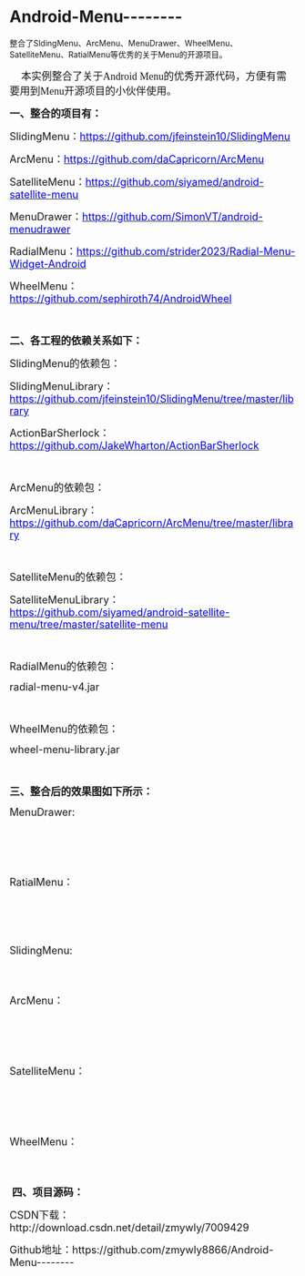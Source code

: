 Android-Menu--------
====================

整合了SldingMenu、ArcMenu、MenuDrawer、WheelMenu、SatelliteMenu、RatialMenu等优秀的关于Menu的开源项目。
<p>
	<span style="font-size:18px">&nbsp; &nbsp; 本实例整合了关于<span style="font-family:Tahoma">Android&nbsp;Menu</span><span style="font-family:微软雅黑">的优秀开源代码，方便有需要用到</span><span style="font-family:Tahoma">Menu</span><span style="font-family:微软雅黑">开源项目的小伙伴使用。</span></span>
</p>
<p>
	<span style="font-family:微软雅黑"><strong><span style="font-size:18px">一、整合的项目有：</span></strong></span>
</p>
<p>
	<span style="font-size:18px">SlidingMenu<span style="font-family:微软雅黑">：</span><a target="_blank" href="https://github.com/jfeinstein10/SlidingMenu"><span style="color:rgb(0,0,255)">https://github.com/jfeinstein10/SlidingMenu</span></a></span>
</p>
<p>
	<span style="font-size:18px">ArcMenu<span style="font-family:微软雅黑">：</span><a target="_blank" href="https://github.com/daCapricorn/ArcMenu"><span style="color:rgb(0,0,255)">https://github.com/daCapricorn/ArcMenu</span></a></span>
</p>
<p>
	<span style="font-size:18px">SatelliteMenu<span style="font-family:微软雅黑">：</span><a target="_blank" href="https://github.com/siyamed/android-satellite-menu"><span style="color:rgb(0,0,255)">https://github.com/siyamed/android-satellite-menu</span></a></span>
</p>
<p>
	<span style="font-size:18px">MenuDrawer<span style="font-family:微软雅黑">：</span><a target="_blank" href="https://github.com/SimonVT/android-menudrawer"><span style="color:rgb(0,0,255)">https://github.com/SimonVT/android-menudrawer</span></a></span>
</p>
<p>
	<span style="font-size:18px">RadialMenu<span style="font-family:微软雅黑">：</span><a target="_blank" href="https://github.com/strider2023/Radial-Menu-Widget-Android"><span style="color:rgb(0,0,255)">https://github.com/strider2023/Radial-Menu-Widget-Android</span></a></span>
</p>
<p>
	<span style="font-size:18px">WheelMenu<span style="font-family:微软雅黑">：</span><a target="_blank" href="https://github.com/sephiroth74/AndroidWheel"><span style="color:rgb(0,0,255)">https://github.com/sephiroth74/AndroidWheel</span></a></span>
</p>
<p>
	<span style="font-size:18px">&nbsp;</span>
</p>
<p>
	<strong><span style="font-size:18px">二、各工程的依赖关系如下：</span></strong>
</p>
<p>
	<span style="font-size:18px">SlidingMenu<span style="font-family:微软雅黑">的依赖包：</span></span>
</p>
<p>
	<span style="font-size:18px">SlidingMenuLibrary<span style="font-family:微软雅黑">：</span><a target="_blank" href="https://github.com/jfeinstein10/SlidingMenu/tree/master/library"><span style="color:rgb(0,0,255)">https://github.com/jfeinstein10/SlidingMenu/tree/master/library</span></a></span>
</p>
<p>
	<span style="font-size:18px">ActionBarSherlock<span style="font-family:微软雅黑">：</span><a target="_blank" href="https://github.com/JakeWharton/ActionBarSherlock"><span style="color:rgb(0,0,255)">https://github.com/JakeWharton/ActionBarSherlock</span></a></span>
</p>
<p>
	<span style="font-size:18px">&nbsp;</span>
</p>
<p>
	<span style="font-size:18px">ArcMenu<span style="font-family:微软雅黑">的依赖包：</span></span>
</p>
<p>
	<span style="font-size:18px">ArcMenuLibrary<span style="font-family:微软雅黑">：</span><a target="_blank" href="https://github.com/daCapricorn/ArcMenu/tree/master/library"><span style="color:rgb(0,0,255)">https://github.com/daCapricorn/ArcMenu/tree/master/library</span></a></span>
</p>
<p>
	<span style="font-size:18px">&nbsp;</span>
</p>
<p>
	<span style="font-size:18px">SatelliteMenu<span style="font-family:微软雅黑">的依赖包：</span></span>
</p>
<p>
	<span style="font-size:18px">SatelliteMenuLibrary<span style="font-family:微软雅黑">：</span><a target="_blank" href="https://github.com/siyamed/android-satellite-menu/tree/master/satellite-menu"><span style="color:rgb(0,0,255)">https://github.com/siyamed/android-satellite-menu/tree/master/satellite-menu</span></a></span>
</p>
<p>
	<span style="font-size:18px">&nbsp;</span>
</p>
<p>
	<span style="font-size:18px">RadialMenu<span style="font-family:微软雅黑">的依赖包：</span></span>
</p>
<p>
	<span style="font-size:18px">radial-menu-v4.jar</span>
</p>
<p>
	<span style="font-size:18px">&nbsp;</span>
</p>
<p>
	<span style="font-size:18px">WheelMenu<span style="font-family:微软雅黑">的依赖包：</span></span>
</p>
<p>
	<span style="font-size:18px">wheel-menu-library.jar</span>
</p>
<p>
	<span style="font-size:18px">&nbsp;</span>
</p>
<p>
	<strong><span style="font-size:18px">三、整合后的效果图如下所示：</span></strong>
</p>
<p>
	<span style="font-size:18px">MenuDrawer:</span>
</p>
<p>
	<span style="font-size:18px"><img src="http://img.blog.csdn.net/20140308143302453?watermark/2/text/aHR0cDovL2Jsb2cuY3Nkbi5uZXQvZWtldXk=/font/5a6L5L2T/fontsize/400/fill/I0JBQkFCMA==/dissolve/70/gravity/SouthEast" alt="" /><br />
	</span>
</p>
<p>
	<span style="font-size:18px">&nbsp;</span>
</p>
<p>
	<span style="font-size:18px">&nbsp;</span>
</p>
<p>
	<span style="font-size:18px">RatialMenu<span style="font-family:微软雅黑">：</span></span>
</p>
<p>
	<span style="font-family:微软雅黑"><span style="font-size:18px"><img src="http://img.blog.csdn.net/20140308143442046?watermark/2/text/aHR0cDovL2Jsb2cuY3Nkbi5uZXQvZWtldXk=/font/5a6L5L2T/fontsize/400/fill/I0JBQkFCMA==/dissolve/70/gravity/SouthEast" alt="" /><br />
	</span></span>
</p>
<p>
	<span style="font-size:18px">&nbsp;</span>
</p>
<p>
	<span style="font-size:18px">&nbsp;</span>
</p>
<p>
	<span style="font-size:18px">SlidingMenu:</span>
</p>
<p>
	<span style="font-size:18px"><img src="http://img.blog.csdn.net/20140308143459812?watermark/2/text/aHR0cDovL2Jsb2cuY3Nkbi5uZXQvZWtldXk=/font/5a6L5L2T/fontsize/400/fill/I0JBQkFCMA==/dissolve/70/gravity/SouthEast" alt="" /><br />
	</span>
</p>
<p>
	<span style="font-size:18px">&nbsp;</span>
</p>
<p>
	<span style="font-size:18px">ArcMenu：</span>
</p>
<p>
	<span style="font-size:18px"><img src="http://img.blog.csdn.net/20140308143421484?watermark/2/text/aHR0cDovL2Jsb2cuY3Nkbi5uZXQvZWtldXk=/font/5a6L5L2T/fontsize/400/fill/I0JBQkFCMA==/dissolve/70/gravity/SouthEast" alt="" /><br />
	</span>
</p>
<p>
	<span style="font-size:18px">&nbsp;</span>
</p>
<p>
	<span style="font-size:18px">&nbsp;</span>
</p>
<p>
	<span style="font-size:18px">SatelliteMenu<span style="font-family:微软雅黑">：</span></span>
</p>
<p>
	<span style="font-family:微软雅黑"><span style="font-size:18px"><img src="http://img.blog.csdn.net/20140308143439359?watermark/2/text/aHR0cDovL2Jsb2cuY3Nkbi5uZXQvZWtldXk=/font/5a6L5L2T/fontsize/400/fill/I0JBQkFCMA==/dissolve/70/gravity/SouthEast" alt="" /><br />
	</span></span>
</p>
<p>
	<span style="font-size:18px">&nbsp;</span>
</p>
<p>
	<span style="font-size:18px"><br />
	</span>
</p>
<p>
	<span style="font-size:18px">WheelMenu<span style="font-family:微软雅黑">：</span></span>
</p>
<p>
	<span style="font-family:微软雅黑"><span style="font-size:18px"><img src="http://img.blog.csdn.net/20140308143600031?watermark/2/text/aHR0cDovL2Jsb2cuY3Nkbi5uZXQvZWtldXk=/font/5a6L5L2T/fontsize/400/fill/I0JBQkFCMA==/dissolve/70/gravity/SouthEast" alt="" /><br />
	</span></span>
</p>
<p>
	<span style="font-family:微软雅黑"><span style="font-size:18px"><br />
	</span></span>
</p>
<p>
	<span style="font-size:18px"><strong>&nbsp;四、项目源码：</strong></span>
</p>
<p>
	<span style="font-size:18px">CSDN下载：http://download.csdn.net/detail/zmywly/7009429</span>
</p>
<p>
	<span style="font-size:18px">Github地址：https://github.com/zmywly8866/Android-Menu--------</span>
</p>
